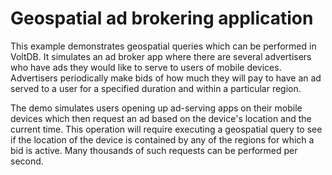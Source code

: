 Geospatial ad brokering application
==============================

This example demonstrates geospatial queries which can be performed in
VoltDB.  It simulates an ad broker app where there are several
advertisers who have ads they would like to serve to users of mobile
devices.  Advertisers periodically make bids of how much they will pay
to have an ad served to a user for a specified duration and within a
particular region.

The demo simulates users opening up ad-serving apps on their mobile
devices which then request an ad based on the device's location and
the current time.  This operation will require executing a geospatial
query to see if the location of the device is contained by any of the
regions for which a bid is active.  Many thousands of such requests
can be performed per second.
